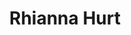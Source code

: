 ---
title: Rhianna Hurt
layout: people
featured_image: 
featured_image_attr: 
featured_image_alt: 
featured_image_caption: 
---